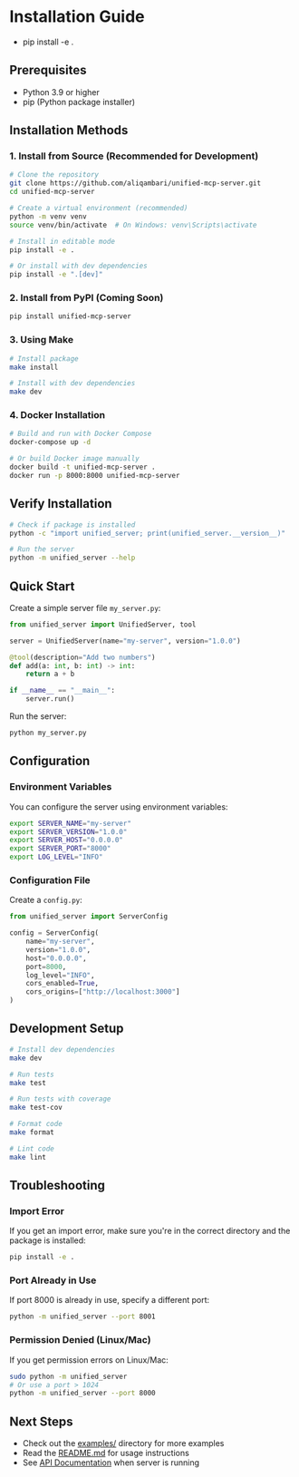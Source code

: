 # Installation Guide
- pip install -e .
## Prerequisites

- Python 3.9 or higher
- pip (Python package installer)

## Installation Methods

### 1. Install from Source (Recommended for Development)

```bash
# Clone the repository
git clone https://github.com/aliqambari/unified-mcp-server.git
cd unified-mcp-server

# Create a virtual environment (recommended)
python -m venv venv
source venv/bin/activate  # On Windows: venv\Scripts\activate

# Install in editable mode
pip install -e .

# Or install with dev dependencies
pip install -e ".[dev]"
```

### 2. Install from PyPI (Coming Soon)

```bash
pip install unified-mcp-server
```

### 3. Using Make

```bash
# Install package
make install

# Install with dev dependencies
make dev
```

### 4. Docker Installation

```bash
# Build and run with Docker Compose
docker-compose up -d

# Or build Docker image manually
docker build -t unified-mcp-server .
docker run -p 8000:8000 unified-mcp-server
```

## Verify Installation

```bash
# Check if package is installed
python -c "import unified_server; print(unified_server.__version__)"

# Run the server
python -m unified_server --help
```

## Quick Start

Create a simple server file `my_server.py`:

```python
from unified_server import UnifiedServer, tool

server = UnifiedServer(name="my-server", version="1.0.0")

@tool(description="Add two numbers")
def add(a: int, b: int) -> int:
    return a + b

if __name__ == "__main__":
    server.run()
```

Run the server:

```bash
python my_server.py
```

## Configuration

### Environment Variables

You can configure the server using environment variables:

```bash
export SERVER_NAME="my-server"
export SERVER_VERSION="1.0.0"
export SERVER_HOST="0.0.0.0"
export SERVER_PORT="8000"
export LOG_LEVEL="INFO"
```

### Configuration File

Create a `config.py`:

```python
from unified_server import ServerConfig

config = ServerConfig(
    name="my-server",
    version="1.0.0",
    host="0.0.0.0",
    port=8000,
    log_level="INFO",
    cors_enabled=True,
    cors_origins=["http://localhost:3000"]
)
```

## Development Setup

```bash
# Install dev dependencies
make dev

# Run tests
make test

# Run tests with coverage
make test-cov

# Format code
make format

# Lint code
make lint
```

## Troubleshooting

### Import Error

If you get an import error, make sure you're in the correct directory and the package is installed:

```bash
pip install -e .
```

### Port Already in Use

If port 8000 is already in use, specify a different port:

```bash
python -m unified_server --port 8001
```

### Permission Denied (Linux/Mac)

If you get permission errors on Linux/Mac:

```bash
sudo python -m unified_server
# Or use a port > 1024
python -m unified_server --port 8000
```

## Next Steps

- Check out the [examples/](examples/) directory for more examples
- Read the [README.md](README.md) for usage instructions
- See [API Documentation](http://localhost:8000/docs) when server is running